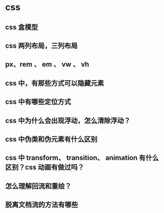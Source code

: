 # css

## css 盒模型

## css 两列布局，三列布局

## px、rem 、 em 、 vw 、 vh

## css 中，有那些方式可以隐藏元素

## css 中有哪些定位方式

## css 中为什么会出现浮动，怎么清除浮动？

## css 中伪类和伪元素有什么区别

## css 中 transform、 transition、 animation 有什么区别？css 动画有做过吗？

## 怎么理解回流和重绘？

## 脱离文档流的方法有哪些
